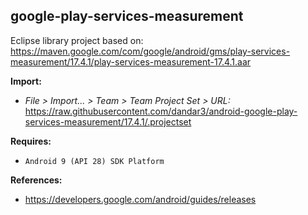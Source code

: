 ## google-play-services-measurement

Eclipse library project based on:<br/>
https://maven.google.com/com/google/android/gms/play-services-measurement/17.4.1/play-services-measurement-17.4.1.aar

**Import:**
- _File > Import... > Team > Team Project Set > URL:_<br/>
  https://raw.githubusercontent.com/dandar3/android-google-play-services-measurement/17.4.1/.projectset

**Requires:**
- `Android 9 (API 28) SDK Platform`

**References:**
- https://developers.google.com/android/guides/releases